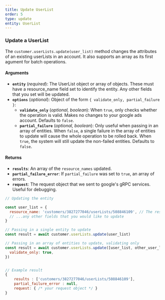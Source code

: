 ```yaml
---
title: Update UserList
order: 5
type: update
entity: UserList
---
```


### Update a UserList

The `customer.userLists.update(user_list)` method changes the attributes of an existing userLists in an account. It also supports an array as its first agument for batch operations.

#### Arguments

- **`entity`** (_required_): The UserList object or array of objects. These must have a resource_name field set to identify the entity. Any other fields that you set will be updated.
- **`options`** (_optional_): Object of the form `{ validate_only, partial_failure }`:
  - **`validate_only`** (_optional, boolean_): When `true`, only checks whether the operation is valid. Makes no changes to your google ads account. Defaults to `false`.
  - **`partial_failure`** (_optional, boolean_): Only useful when passing in an array of entities. When `false`, a single failure in the array of entities to update will cause the whole operation to be rolled back. When `true`, the system will still update the non-failed entities. Defaults to `false`.

#### Returns

- **`results`**: An array of the `resource_names` updated.
- **`partial_failure_error`**: If `partial_failure` was set to `true`, an array of errors.
- **`request`**: The request object that we sent to google's gRPC services. Useful for debugging.

```javascript
// Updating the entity

const user_list = {
  resource_name: 'customers/3827277046/userLists/508846109', // The resource_name is required
  // ...any other fields that you would like to update
}

// Passing in a single entity to update
const result = await customer.userLists.update(user_list)

// Passing in an array of entities to update, validating only
const result = await customer.userLists.update([user_list, other_user_list], {
  validate_only: true,
})
```

```javascript

// Example result
{
	results : ['customers/3827277046/userLists/508846109'],
	partial_failure_error : null,
	request: { /* your request object */ }
}

```
